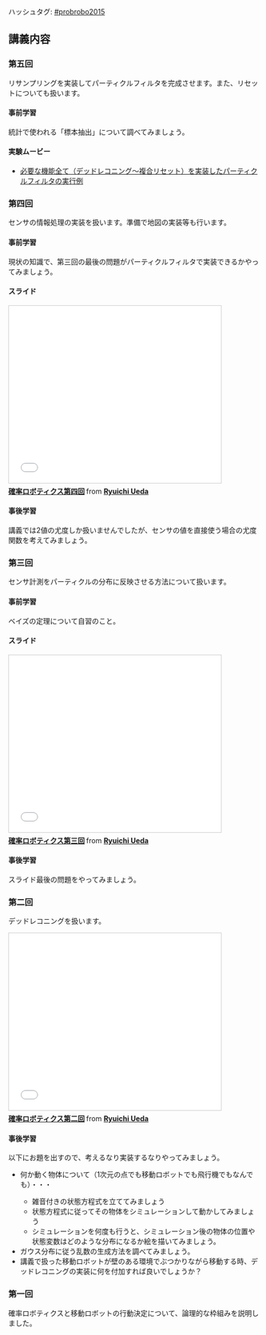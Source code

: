 ハッシュタグ: <a href="https://twitter.com/hashtag/probrobo2015?src=hash" target="_blank">#probrobo2015</a>

<h2>講義内容</h2>


<h3>第五回</h3>

リサンプリングを実装してパーティクルフィルタを完成させます。また、リセットについても扱います。

<h4>事前学習</h4>

統計で使われる「標本抽出」について調べてみましょう。

<h4>実験ムービー</h4>

<ul>
 <li><a href="https://lab.ueda.asia/?page_id=229">必要な機能全て（デッドレコニング〜複合リセット）を実装したパーティクルフィルタの実行例</a></li>
</ul>

<h3>第四回</h3>

センサの情報処理の実装を扱います。準備で地図の実装等も行います。

<h4>事前学習</h4>

現状の知識で、第三回の最後の問題がパーティクルフィルタで実装できるかやってみましょう。

<h4>スライド</h4>

<iframe src="//www.slideshare.net/slideshow/embed_code/key/oY9jrNa32klslB" width="425" height="355" frameborder="0" marginwidth="0" marginheight="0" scrolling="no" style="border:1px solid #CCC; border-width:1px; margin-bottom:5px; max-width: 100%;" allowfullscreen> </iframe> <div style="margin-bottom:5px"> <strong> <a href="//www.slideshare.net/ryuichiueda/ss-54285026" title="確率ロボティクス第四回" target="_blank">確率ロボティクス第四回</a> </strong> from <strong><a href="//www.slideshare.net/ryuichiueda" target="_blank">Ryuichi Ueda</a></strong> </div>

<h4>事後学習</h4>

講義では2値の尤度しか扱いませんでしたが、センサの値を直接使う場合の尤度関数を考えてみましょう。

<h3>第三回</h3>

センサ計測をパーティクルの分布に反映させる方法について扱います。

<h4>事前学習</h4>

ベイズの定理について自習のこと。

<h4>スライド</h4>

<iframe src="//www.slideshare.net/slideshow/embed_code/key/4FX3Uz62fuaxbk" width="425" height="355" frameborder="0" marginwidth="0" marginheight="0" scrolling="no" style="border:1px solid #CCC; border-width:1px; margin-bottom:5px; max-width: 100%;" allowfullscreen> </iframe> <div style="margin-bottom:5px"> <strong> <a href="//www.slideshare.net/ryuichiueda/ss-53911082" title="確率ロボティクス第三回" target="_blank">確率ロボティクス第三回</a> </strong> from <strong><a href="//www.slideshare.net/ryuichiueda" target="_blank">Ryuichi Ueda</a></strong> </div>

<h4>事後学習</h4>

スライド最後の問題をやってみましょう。

<h3>第二回</h3>

デッドレコニングを扱います。

<iframe src="//www.slideshare.net/slideshow/embed_code/key/p4l3wciGqz8TNt" width="425" height="355" frameborder="0" marginwidth="0" marginheight="0" scrolling="no" style="border:1px solid #CCC; border-width:1px; margin-bottom:5px; max-width: 100%;" allowfullscreen> </iframe> <div style="margin-bottom:5px"> <strong> <a href="//www.slideshare.net/ryuichiueda/ss-53672127" title="確率ロボティクス第二回" target="_blank">確率ロボティクス第二回</a> </strong> from <strong><a href="//www.slideshare.net/ryuichiueda" target="_blank">Ryuichi Ueda</a></strong> </div>

<h4>事後学習</h4>

以下にお題を出すので、考えるなり実装するなりやってみましょう。

<ul>
 <li>何か動く物体について（1次元の点でも移動ロボットでも飛行機でもなんでも）・・・</li>
 <ul>
 <li>雑音付きの状態方程式を立ててみましょう</li>
 <li>状態方程式に従ってその物体をシミュレーションして動かしてみましょう</li>
 <li>シミュレーションを何度も行うと、シミュレーション後の物体の位置や状態変数はどのような分布になるか絵を描いてみましょう。</li>
 </ul>
 <li>ガウス分布に従う乱数の生成方法を調べてみましょう。</li>
 <li>講義で扱った移動ロボットが壁のある環境でぶつかりながら移動する時、デッドレコニングの実装に何を付加すれば良いでしょうか？</li>
</ul>

<h3>第一回</h3>

確率ロボティクスと移動ロボットの行動決定について、論理的な枠組みを説明しました。
